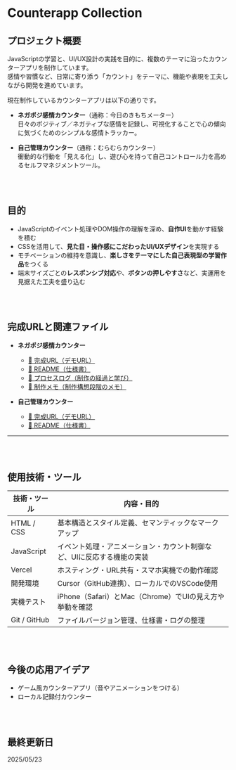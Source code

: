 # Counterapp Collection

## プロジェクト概要

JavaScriptの学習と、UI/UX設計の実践を目的に、複数のテーマに沿ったカウンターアプリを制作しています。  
感情や習慣など、日常に寄り添う「カウント」をテーマに、機能や表現を工夫しながら開発を進めています。

現在制作しているカウンターアプリは以下の通りです。

- **ネガポジ感情カウンター**（通称：今日のきもちメーター）  
  日々のポジティブ／ネガティブな感情を記録し、可視化することで心の傾向に気づくためのシンプルな感情トラッカー。

- **自己管理カウンター**（通称：むらむらカウンター）  
  衝動的な行動を「見える化」し、遊び心を持って自己コントロール力を高めるセルフマネジメントツール。




<br>
<br>

## 目的

- JavaScriptのイベント処理やDOM操作の理解を深め、**自作UI**を動かす経験を積む
- CSSを活用して、**見た目・操作感にこだわったUI/UXデザイン**を実現する
- モチベーションの維持を意識し、**楽しさをテーマにした自己表現型の学習作品**をつくる
- 端末サイズごとの**レスポンシブ対応**や、**ボタンの押しやすさ**など、実運用を見据えた工夫を盛り込む



<br>
<br>

## 完成URLと関連ファイル

- **ネガポジ感情カウンター**
  - [📄 完成URL（デモURL）](https://wooden-smooth-milkshake.glitch.me/) 
  - [📄 README（仕様書）](./negaposi-counter/README.md)
  - [📝 プロセスログ（制作の経過と学び）](./negaposi-counter/docs_negaposi/prosess_log)
  - [🧠 制作メモ（制作構想段階のメモ）](./negaposi-counter/docs_negaposi/countermemo.md)

- **自己管理カウンター**
  - [📄 完成URL（デモURL）](https://gold-flicker-archer.glitch.me/)
  - [📄 README（仕様書）](./self-control-counter/README.md)



---
<br>
<br>

## 使用技術・ツール

| 技術・ツール     | 内容・目的                                                                 |
|------------------|-----------------------------------------------------------------------------|
| HTML / CSS       | 基本構造とスタイル定義、セマンティックなマークアップ                      |
| JavaScript       | イベント処理・アニメーション・カウント制御など、UIに反応する機能の実装     |
| Vercel           | ホスティング・URL共有・スマホ実機での動作確認                              |
| 開発環境         | Cursor（GitHub連携）、ローカルでのVSCode使用                                 |
| 実機テスト       | iPhone（Safari）とMac（Chrome）でUIの見え方や挙動を確認                      |
| Git / GitHub     | ファイルバージョン管理、仕様書・ログの整理                                 |





<br>
<br>





## 今後の応用アイデア
- ゲーム風カウンターアプリ（音やアニメーションをつける）
- ローカル記録付カウンター

<br>
<br>


## 最終更新日

2025/05/23 


